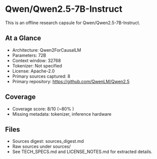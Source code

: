# Qwen/Qwen2.5-7B-Instruct

This is an offline research capsule for Qwen/Qwen2.5-7B-Instruct.

## At a Glance
- Architecture: Qwen2ForCausalLM
- Parameters: 72B
- Context window: 32768
- Tokenizer: Not specified
- License: Apache-2.0
- Primary sources captured: 8
- Primary repository: https://github.com/QwenLM/Qwen2.5

## Coverage

- Coverage score: 8/10 (~80% )
- Missing metadata: tokenizer, inference hardware

## Files
- Sources digest: sources_digest.md
- Raw sources under sources/
- See TECH_SPECS.md and LICENSE_NOTES.md for extracted details.